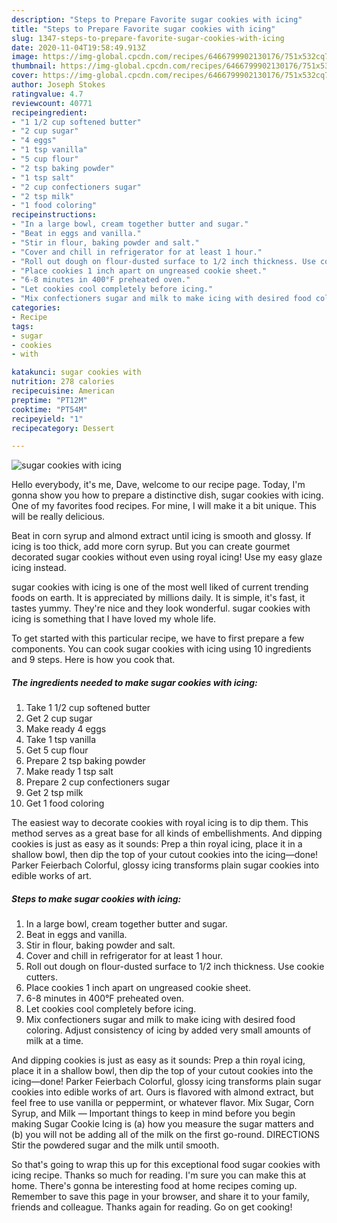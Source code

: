 ```yaml
---
description: "Steps to Prepare Favorite sugar cookies with icing"
title: "Steps to Prepare Favorite sugar cookies with icing"
slug: 1347-steps-to-prepare-favorite-sugar-cookies-with-icing
date: 2020-11-04T19:58:49.913Z
image: https://img-global.cpcdn.com/recipes/6466799902130176/751x532cq70/sugar-cookies-with-icing-recipe-main-photo.jpg
thumbnail: https://img-global.cpcdn.com/recipes/6466799902130176/751x532cq70/sugar-cookies-with-icing-recipe-main-photo.jpg
cover: https://img-global.cpcdn.com/recipes/6466799902130176/751x532cq70/sugar-cookies-with-icing-recipe-main-photo.jpg
author: Joseph Stokes
ratingvalue: 4.7
reviewcount: 40771
recipeingredient:
- "1 1/2 cup softened butter"
- "2 cup sugar"
- "4 eggs"
- "1 tsp vanilla"
- "5 cup flour"
- "2 tsp baking powder"
- "1 tsp salt"
- "2 cup confectioners sugar"
- "2 tsp milk"
- "1 food coloring"
recipeinstructions:
- "In a large bowl, cream together butter and sugar."
- "Beat in eggs and vanilla."
- "Stir in flour, baking powder and salt."
- "Cover and chill in refrigerator for at least 1 hour."
- "Roll out dough on flour-dusted surface to 1/2 inch thickness. Use cookie cutters."
- "Place cookies 1 inch apart on ungreased cookie sheet."
- "6-8 minutes in 400°F preheated oven."
- "Let cookies cool completely before icing."
- "Mix confectioners sugar and milk to make icing with desired food coloring. Adjust consistency of icing by added very small amounts of milk at a time."
categories:
- Recipe
tags:
- sugar
- cookies
- with

katakunci: sugar cookies with 
nutrition: 278 calories
recipecuisine: American
preptime: "PT12M"
cooktime: "PT54M"
recipeyield: "1"
recipecategory: Dessert

---
```



![sugar cookies with icing](https://img-global.cpcdn.com/recipes/6466799902130176/751x532cq70/sugar-cookies-with-icing-recipe-main-photo.jpg)

Hello everybody, it's me, Dave, welcome to our recipe page. Today, I'm gonna show you how to prepare a distinctive dish, sugar cookies with icing. One of my favorites food recipes. For mine, I will make it a bit unique. This will be really delicious.

Beat in corn syrup and almond extract until icing is smooth and glossy. If icing is too thick, add more corn syrup. But you can create gourmet decorated sugar cookies without even using royal icing! Use my easy glaze icing instead.

sugar cookies with icing is one of the most well liked of current trending foods on earth. It is appreciated by millions daily. It is simple, it's fast, it tastes yummy. They're nice and they look wonderful. sugar cookies with icing is something that I have loved my whole life.


To get started with this particular recipe, we have to first prepare a few components. You can cook sugar cookies with icing using 10 ingredients and 9 steps. Here is how you cook that.

<!--inarticleads1-->

##### The ingredients needed to make sugar cookies with icing:

1. Take 1 1/2 cup softened butter
1. Get 2 cup sugar
1. Make ready 4 eggs
1. Take 1 tsp vanilla
1. Get 5 cup flour
1. Prepare 2 tsp baking powder
1. Make ready 1 tsp salt
1. Prepare 2 cup confectioners sugar
1. Get 2 tsp milk
1. Get 1 food coloring


The easiest way to decorate cookies with royal icing is to dip them. This method serves as a great base for all kinds of embellishments. And dipping cookies is just as easy as it sounds: Prep a thin royal icing, place it in a shallow bowl, then dip the top of your cutout cookies into the icing—done! Parker Feierbach Colorful, glossy icing transforms plain sugar cookies into edible works of art. 

<!--inarticleads2-->

##### Steps to make sugar cookies with icing:

1. In a large bowl, cream together butter and sugar.
1. Beat in eggs and vanilla.
1. Stir in flour, baking powder and salt.
1. Cover and chill in refrigerator for at least 1 hour.
1. Roll out dough on flour-dusted surface to 1/2 inch thickness. Use cookie cutters.
1. Place cookies 1 inch apart on ungreased cookie sheet.
1. 6-8 minutes in 400°F preheated oven.
1. Let cookies cool completely before icing.
1. Mix confectioners sugar and milk to make icing with desired food coloring. Adjust consistency of icing by added very small amounts of milk at a time.


And dipping cookies is just as easy as it sounds: Prep a thin royal icing, place it in a shallow bowl, then dip the top of your cutout cookies into the icing—done! Parker Feierbach Colorful, glossy icing transforms plain sugar cookies into edible works of art. Ours is flavored with almond extract, but feel free to use vanilla or peppermint, or whatever flavor. Mix Sugar, Corn Syrup, and Milk — Important things to keep in mind before you begin making Sugar Cookie Icing is (a) how you measure the sugar matters and (b) you will not be adding all of the milk on the first go-round. DIRECTIONS Stir the powdered sugar and the milk until smooth. 

So that's going to wrap this up for this exceptional food sugar cookies with icing recipe. Thanks so much for reading. I'm sure you can make this at home. There's gonna be interesting food at home recipes coming up. Remember to save this page in your browser, and share it to your family, friends and colleague. Thanks again for reading. Go on get cooking!
